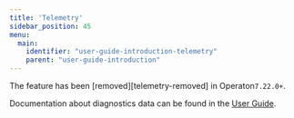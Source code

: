 ```yaml
---
title: 'Telemetry'
sidebar_position: 45
menu:
  main:
    identifier: "user-guide-introduction-telemetry"
    parent: "user-guide-introduction"
---
```


The feature has been [removed][telemetry-removed] in Operaton`7.22.0+`.

Documentation about diagnostics data can be found in the [User Guide](../user-guide/process-engine/diagnostics-data.md).



<!-- [telemetry-removed]: ../update/minor/721-to-722/index.md#sending-telemetry-feature-removed -->
 
